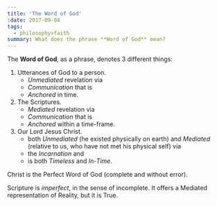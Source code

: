 ```yaml
---
title: 'The Word of God'
:date: 2017-09-04
tags:
  - philosophy>faith
summary: What does the phrase **Word of God** mean?
---
```


The **Word of God**, as a phrase, denotes 3 different things:

1. Utterances of God to a person.
    - _Unmediated_ revelation via
    - _Communication_ that is
    - _Anchored_ in time.
2. The Scriptures.
    - _Mediated_ revelation via
    - _Communication_ that is
    - _Anchored_ within a time-frame.
3. Our Lord Jesus Christ.
    - both _Unmediated_ (he existed physically on earth) and _Mediated_ (relative to us, who have not met his physical self) via
    - the _Incarnation_ and
    - is both _Timeless_ and _In-Time_.

Christ is the Perfect Word of God (complete and without error).

Scripture is _imperfect_, in the sense of incomplete. It offers a Mediated representation of Reality, but it is True.
